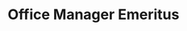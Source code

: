 ---
draft: false
name: "Ann Sandlin"
title: "Office Manager Emeritus"
avatar: {
    src: "https://i.postimg.cc/G2bskqhP/Ann.jpg",
    alt: "Ann Sandlin"
}
publishDate: "2022-11-08 15:39"
---